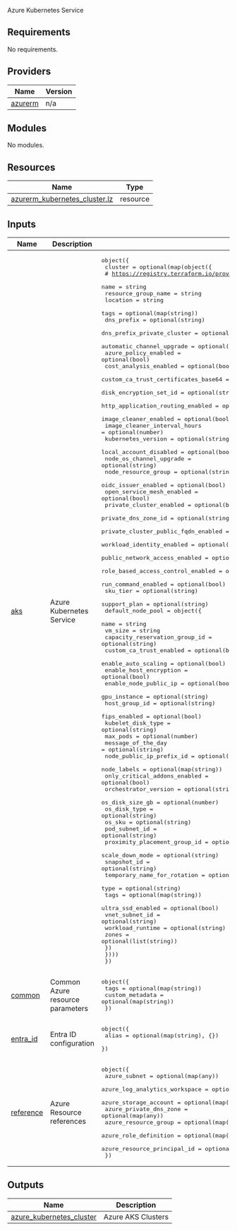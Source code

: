 <!-- BEGIN_TF_DOCS -->

Azure Kubernetes Service

## Requirements

No requirements.

## Providers

| Name | Version |
|------|---------|
| <a name="provider_azurerm"></a> [azurerm](#provider\_azurerm) | n/a |

## Modules

No modules.

## Resources

| Name | Type |
|------|------|
| [azurerm_kubernetes_cluster.lz](https://registry.terraform.io/providers/hashicorp/azurerm/latest/docs/resources/kubernetes_cluster) | resource |

## Inputs

| Name | Description | Type | Default | Required |
|------|-------------|------|---------|:--------:|
| <a name="input_aks"></a> [aks](#input\_aks) | Azure Kubernetes Service | <pre>object({<br>    cluster = optional(map(object({<br>      # https://registry.terraform.io/providers/hashicorp/azurerm/latest/docs/resources/kubernetes_cluster<br>      name                                = string<br>      resource_group_name                 = string<br>      location                            = string<br>      tags                                = optional(map(string))<br>      dns_prefix                          = optional(string)<br>      dns_prefix_private_cluster          = optional(string)<br>      automatic_channel_upgrade           = optional(string)<br>      azure_policy_enabled                = optional(bool)<br>      cost_analysis_enabled               = optional(bool)<br>      custom_ca_trust_certificates_base64 = optional(string)<br>      disk_encryption_set_id              = optional(string)<br>      http_application_routing_enabled    = optional(bool)<br>      image_cleaner_enabled               = optional(bool)<br>      image_cleaner_interval_hours        = optional(number)<br>      kubernetes_version                  = optional(string)<br>      local_account_disabled              = optional(bool)<br>      node_os_channel_upgrade             = optional(string)<br>      node_resource_group                 = optional(string)<br>      oidc_issuer_enabled                 = optional(bool)<br>      open_service_mesh_enabled           = optional(bool)<br>      private_cluster_enabled             = optional(bool)<br>      private_dns_zone_id                 = optional(string)<br>      private_cluster_public_fqdn_enabled = optional(bool)<br>      workload_identity_enabled           = optional(bool)<br>      public_network_access_enabled       = optional(bool)<br>      role_based_access_control_enabled   = optional(bool)<br>      run_command_enabled                 = optional(bool)<br>      sku_tier                            = optional(string)<br>      support_plan                        = optional(string)<br>      default_node_pool = object({<br>        name                          = string<br>        vm_size                       = string<br>        capacity_reservation_group_id = optional(string)<br>        custom_ca_trust_enabled       = optional(bool)<br>        enable_auto_scaling           = optional(bool)<br>        enable_host_encryption        = optional(bool)<br>        enable_node_public_ip         = optional(bool)<br>        gpu_instance                  = optional(string)<br>        host_group_id                 = optional(string)<br>        fips_enabled                  = optional(bool)<br>        kubelet_disk_type             = optional(string)<br>        max_pods                      = optional(number)<br>        message_of_the_day            = optional(string)<br>        node_public_ip_prefix_id      = optional(string)<br>        node_labels                   = optional(map(string))<br>        only_critical_addons_enabled  = optional(bool)<br>        orchestrator_version          = optional(string)<br>        os_disk_size_gb               = optional(number)<br>        os_disk_type                  = optional(string)<br>        os_sku                        = optional(string)<br>        pod_subnet_id                 = optional(string)<br>        proximity_placement_group_id  = optional(string)<br>        scale_down_mode               = optional(string)<br>        snapshot_id                   = optional(string)<br>        temporary_name_for_rotation   = optional(string)<br>        type                          = optional(string)<br>        tags                          = optional(map(string))<br>        ultra_ssd_enabled             = optional(bool)<br>        vnet_subnet_id                = optional(string)<br>        workload_runtime              = optional(string)<br>        zones                         = optional(list(string))<br>      })<br>    })))<br>  })</pre> | `{}` | no |
| <a name="input_common"></a> [common](#input\_common) | Common Azure resource parameters | <pre>object({<br>    tags            = optional(map(string))<br>    custom_metadata = optional(map(string))<br>  })</pre> | `{}` | no |
| <a name="input_entra_id"></a> [entra\_id](#input\_entra\_id) | Entra ID configuration | <pre>object({<br>    alias = optional(map(string), {})<br>  })</pre> | <pre>{<br>  "alias": {}<br>}</pre> | no |
| <a name="input_reference"></a> [reference](#input\_reference) | Azure Resource references | <pre>object({<br>    azure_subnet                  = optional(map(any))<br>    azure_log_analytics_workspace = optional(map(any))<br>    azure_storage_account         = optional(map(any))<br>    azure_private_dns_zone        = optional(map(any))<br>    azure_resource_group          = optional(map(any))<br>    azure_role_definition         = optional(map(any))<br>    azure_resource_principal_id   = optional(map(any))<br>  })</pre> | `{}` | no |

## Outputs

| Name | Description |
|------|-------------|
| <a name="output_azure_kubernetes_cluster"></a> [azure\_kubernetes\_cluster](#output\_azure\_kubernetes\_cluster) | Azure AKS Clusters |
<!-- END_TF_DOCS -->